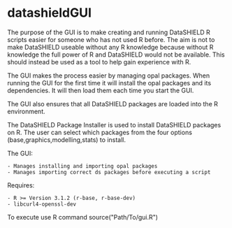 datashieldGUI
=============

The purpose of the GUI is to make creating and running DataSHIELD R scripts easier for someone who has not used R before.
The aim is not to make DataSHIELD useable without any R knowledge because without R knowledge the full power of R and DataSHIELD would not be available.
This should instead be used as a tool to help gain experience with R.

The GUI makes the process easier by managing opal packages. When running the GUI for the first time it will install the opal packages and its dependencies.
It will then load them each time you start the GUI.

The GUI also ensures that all DataSHIELD packages are loaded into the R environment.

The DataSHIELD Package Installer is used to install DataSHIELD packages on R. The user can select which packages from the four options (base,graphics,modelling,stats) to install.


The GUI:

	- Manages installing and importing opal packages
	- Manages importing correct ds packages before executing a script

Requires:

	- R >= Version 3.1.2 (r-base, r-base-dev)
	- libcurl4-openssl-dev

To execute use R command source("Path/To/gui.R")

